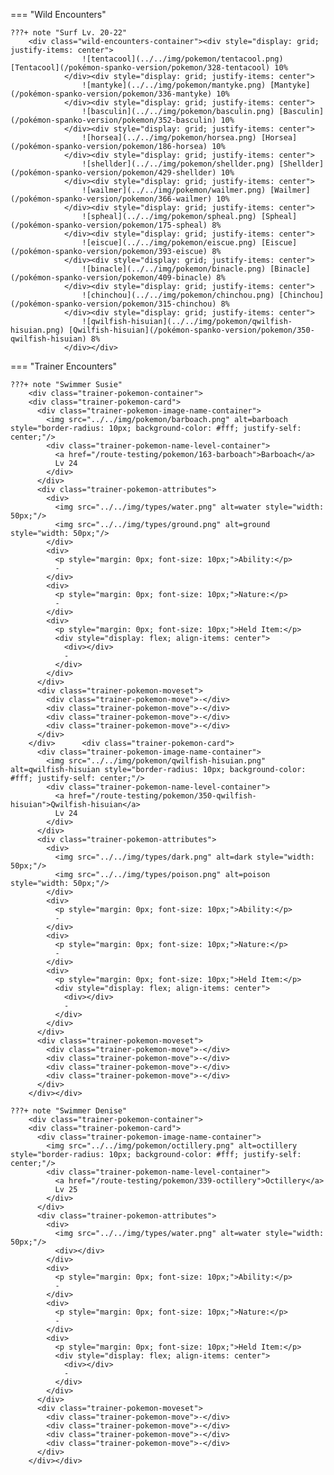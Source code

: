 

=== "Wild Encounters"


	???+ note "Surf Lv. 20-22"
		<div class="wild-encounters-container"><div style="display: grid; justify-items: center">
                    ![tentacool](../../img/pokemon/tentacool.png) [Tentacool](/pokémon-spanko-version/pokemon/328-tentacool) 10%
                </div><div style="display: grid; justify-items: center">
                    ![mantyke](../../img/pokemon/mantyke.png) [Mantyke](/pokémon-spanko-version/pokemon/336-mantyke) 10%
                </div><div style="display: grid; justify-items: center">
                    ![basculin](../../img/pokemon/basculin.png) [Basculin](/pokémon-spanko-version/pokemon/352-basculin) 10%
                </div><div style="display: grid; justify-items: center">
                    ![horsea](../../img/pokemon/horsea.png) [Horsea](/pokémon-spanko-version/pokemon/186-horsea) 10%
                </div><div style="display: grid; justify-items: center">
                    ![shellder](../../img/pokemon/shellder.png) [Shellder](/pokémon-spanko-version/pokemon/429-shellder) 10%
                </div><div style="display: grid; justify-items: center">
                    ![wailmer](../../img/pokemon/wailmer.png) [Wailmer](/pokémon-spanko-version/pokemon/366-wailmer) 10%
                </div><div style="display: grid; justify-items: center">
                    ![spheal](../../img/pokemon/spheal.png) [Spheal](/pokémon-spanko-version/pokemon/175-spheal) 8%
                </div><div style="display: grid; justify-items: center">
                    ![eiscue](../../img/pokemon/eiscue.png) [Eiscue](/pokémon-spanko-version/pokemon/393-eiscue) 8%
                </div><div style="display: grid; justify-items: center">
                    ![binacle](../../img/pokemon/binacle.png) [Binacle](/pokémon-spanko-version/pokemon/409-binacle) 8%
                </div><div style="display: grid; justify-items: center">
                    ![chinchou](../../img/pokemon/chinchou.png) [Chinchou](/pokémon-spanko-version/pokemon/315-chinchou) 8%
                </div><div style="display: grid; justify-items: center">
                    ![qwilfish-hisuian](../../img/pokemon/qwilfish-hisuian.png) [Qwilfish-hisuian](/pokémon-spanko-version/pokemon/350-qwilfish-hisuian) 8%
                </div></div>

=== "Trainer Encounters"

	
	???+ note "Swimmer Susie"
		<div class="trainer-pokemon-container">
		<div class="trainer-pokemon-card">
		  <div class="trainer-pokemon-image-name-container">
		    <img src="../../img/pokemon/barboach.png" alt=barboach style="border-radius: 10px; background-color: #fff; justify-self: center;"/>
		    <div class="trainer-pokemon-name-level-container">
		      <a href="/route-testing/pokemon/163-barboach">Barboach</a>
		      Lv 24
		    </div>
		  </div>
		  <div class="trainer-pokemon-attributes">
		    <div>
		      <img src="../../img/types/water.png" alt=water style="width: 50px;"/>
		      <img src="../../img/types/ground.png" alt=ground style="width: 50px;"/>
		    </div>
		    <div>
		      <p style="margin: 0px; font-size: 10px;">Ability:</p>
		      -
		    </div>
		    <div>
		      <p style="margin: 0px; font-size: 10px;">Nature:</p>
		      -
		    </div>
		    <div>
		      <p style="margin: 0px; font-size: 10px;">Held Item:</p>
		      <div style="display: flex; align-items: center">
		        <div></div>
		        -
		      </div>
		    </div>
		  </div>
		  <div class="trainer-pokemon-moveset">
		    <div class="trainer-pokemon-move">-</div>
		    <div class="trainer-pokemon-move">-</div>
		    <div class="trainer-pokemon-move">-</div>
		    <div class="trainer-pokemon-move">-</div>
		  </div>
		</div>		<div class="trainer-pokemon-card">
		  <div class="trainer-pokemon-image-name-container">
		    <img src="../../img/pokemon/qwilfish-hisuian.png" alt=qwilfish-hisuian style="border-radius: 10px; background-color: #fff; justify-self: center;"/>
		    <div class="trainer-pokemon-name-level-container">
		      <a href="/route-testing/pokemon/350-qwilfish-hisuian">Qwilfish-hisuian</a>
		      Lv 24
		    </div>
		  </div>
		  <div class="trainer-pokemon-attributes">
		    <div>
		      <img src="../../img/types/dark.png" alt=dark style="width: 50px;"/>
		      <img src="../../img/types/poison.png" alt=poison style="width: 50px;"/>
		    </div>
		    <div>
		      <p style="margin: 0px; font-size: 10px;">Ability:</p>
		      -
		    </div>
		    <div>
		      <p style="margin: 0px; font-size: 10px;">Nature:</p>
		      -
		    </div>
		    <div>
		      <p style="margin: 0px; font-size: 10px;">Held Item:</p>
		      <div style="display: flex; align-items: center">
		        <div></div>
		        -
		      </div>
		    </div>
		  </div>
		  <div class="trainer-pokemon-moveset">
		    <div class="trainer-pokemon-move">-</div>
		    <div class="trainer-pokemon-move">-</div>
		    <div class="trainer-pokemon-move">-</div>
		    <div class="trainer-pokemon-move">-</div>
		  </div>
		</div></div>
	
	???+ note "Swimmer Denise"
		<div class="trainer-pokemon-container">
		<div class="trainer-pokemon-card">
		  <div class="trainer-pokemon-image-name-container">
		    <img src="../../img/pokemon/octillery.png" alt=octillery style="border-radius: 10px; background-color: #fff; justify-self: center;"/>
		    <div class="trainer-pokemon-name-level-container">
		      <a href="/route-testing/pokemon/339-octillery">Octillery</a>
		      Lv 25
		    </div>
		  </div>
		  <div class="trainer-pokemon-attributes">
		    <div>
		      <img src="../../img/types/water.png" alt=water style="width: 50px;"/>
		      <div></div>
		    </div>
		    <div>
		      <p style="margin: 0px; font-size: 10px;">Ability:</p>
		      -
		    </div>
		    <div>
		      <p style="margin: 0px; font-size: 10px;">Nature:</p>
		      -
		    </div>
		    <div>
		      <p style="margin: 0px; font-size: 10px;">Held Item:</p>
		      <div style="display: flex; align-items: center">
		        <div></div>
		        -
		      </div>
		    </div>
		  </div>
		  <div class="trainer-pokemon-moveset">
		    <div class="trainer-pokemon-move">-</div>
		    <div class="trainer-pokemon-move">-</div>
		    <div class="trainer-pokemon-move">-</div>
		    <div class="trainer-pokemon-move">-</div>
		  </div>
		</div></div>
